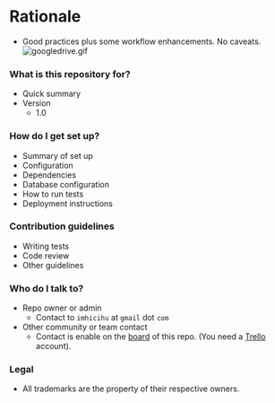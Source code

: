 # Rationale #

* Good practices plus some workflow enhancements. No caveats.
![googledrive.gif](https://media.giphy.com/media/3cXXyfMfltVOkmZu4a/giphy.gif)

### What is this repository for? ###

* Quick summary
* Version
	- 1.0

### How do I get set up? ###

* Summary of set up
* Configuration
* Dependencies
* Database configuration
* How to run tests
* Deployment instructions

### Contribution guidelines ###

* Writing tests
* Code review
* Other guidelines

### Who do I talk to? ###

* Repo owner or admin
     - Contact to `imhicihu` at `gmail` dot `com`
* Other community or team contact
     - Contact is enable on the [board](https://bitbucket.org/imhicihu/digitalizacion-worflow/addon/trello/trello-board) of this repo. (You need a [Trello](https://trello.com/) account).
     

### Legal ###

* All trademarks are the property of their respective owners.     